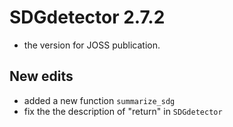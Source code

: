 # SDGdetector 2.7.2

* the version for JOSS publication.


## New edits

  - added a new function `summarize_sdg`
  - fix the the description of "return" in `SDGdetector`

